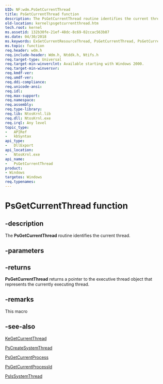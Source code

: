```yaml
---
UID: NF:wdm.PsGetCurrentThread
title: PsGetCurrentThread function
description: The PsGetCurrentThread routine identifies the current thread.
old-location: kernel\psgetcurrentthread.htm
tech.root: kernel
ms.assetid: 132b30fe-21ef-48dc-8c69-02ccac563b87
ms.date: 04/30/2018
ms.keywords: ExGetCurrentResourceThread, PsGetCurrentThread, PsGetCurrentThread routine [Kernel-Mode Driver Architecture], k108_75fb6f47-8a13-4f2c-9b94-a8b7125bbcb6.xml, kernel.psgetcurrentthread, wdm/PsGetCurrentThread
ms.topic: function
req.header: wdm.h
req.include-header: Wdm.h, Ntddk.h, Ntifs.h
req.target-type: Universal
req.target-min-winverclnt: Available starting with Windows 2000.
req.target-min-winversvr: 
req.kmdf-ver: 
req.umdf-ver: 
req.ddi-compliance: 
req.unicode-ansi: 
req.idl: 
req.max-support: 
req.namespace: 
req.assembly: 
req.type-library: 
req.lib: NtosKrnl.lib
req.dll: NtosKrnl.exe
req.irql: Any level
topic_type:
-	APIRef
-	kbSyntax
api_type:
-	DllExport
api_location:
-	NtosKrnl.exe
api_name:
-	PsGetCurrentThread
product:
- Windows
targetos: Windows
req.typenames: 
---
```


# PsGetCurrentThread function


## -description


The <b>PsGetCurrentThread</b> routine identifies the current thread. 


## -parameters






## -returns



<b>PsGetCurrentThread</b> returns a pointer to the executive thread object that represents the currently executing thread. 




## -remarks



This macro 




## -see-also




<a href="https://msdn.microsoft.com/library/windows/hardware/ff552084">KeGetCurrentThread</a>



<a href="https://msdn.microsoft.com/library/windows/hardware/ff559932">PsCreateSystemThread</a>



[PsGetCurrentProcess](https://docs.microsoft.com/windows-hardware/drivers/kernel/mm-bad-pointer)



<a href="https://msdn.microsoft.com/library/windows/hardware/ff559935">PsGetCurrentProcessId</a>



<a href="https://msdn.microsoft.com/library/windows/hardware/ff559945">PsIsSystemThread</a>
 

 

